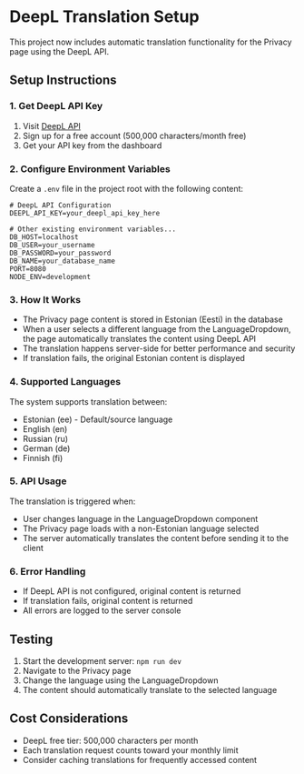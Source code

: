 # DeepL Translation Setup

This project now includes automatic translation functionality for the Privacy page using the DeepL API.

## Setup Instructions

### 1. Get DeepL API Key

1. Visit [DeepL API](https://www.deepl.com/pro-api)
2. Sign up for a free account (500,000 characters/month free)
3. Get your API key from the dashboard

### 2. Configure Environment Variables

Create a `.env` file in the project root with the following content:

```env
# DeepL API Configuration
DEEPL_API_KEY=your_deepl_api_key_here

# Other existing environment variables...
DB_HOST=localhost
DB_USER=your_username
DB_PASSWORD=your_password
DB_NAME=your_database_name
PORT=8080
NODE_ENV=development
```

### 3. How It Works

- The Privacy page content is stored in Estonian (Eesti) in the database
- When a user selects a different language from the LanguageDropdown, the page automatically translates the content using DeepL API
- The translation happens server-side for better performance and security
- If translation fails, the original Estonian content is displayed

### 4. Supported Languages

The system supports translation between:
- Estonian (ee) - Default/source language
- English (en)
- Russian (ru) 
- German (de)
- Finnish (fi)

### 5. API Usage

The translation is triggered when:
- User changes language in the LanguageDropdown component
- The Privacy page loads with a non-Estonian language selected
- The server automatically translates the content before sending it to the client

### 6. Error Handling

- If DeepL API is not configured, original content is returned
- If translation fails, original content is returned
- All errors are logged to the server console

## Testing

1. Start the development server: `npm run dev`
2. Navigate to the Privacy page
3. Change the language using the LanguageDropdown
4. The content should automatically translate to the selected language

## Cost Considerations

- DeepL free tier: 500,000 characters per month
- Each translation request counts toward your monthly limit
- Consider caching translations for frequently accessed content
